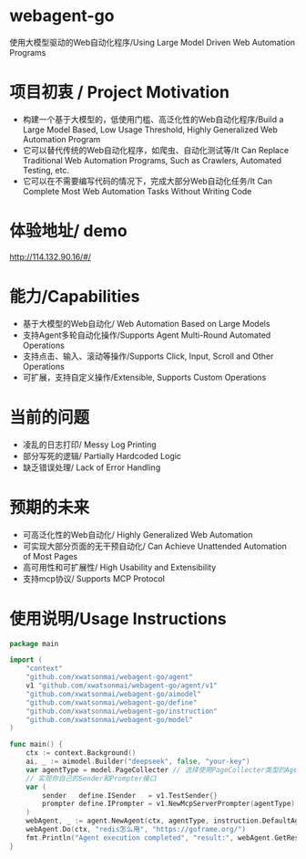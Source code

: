 # webagent-go
使用大模型驱动的Web自动化程序/Using Large Model Driven Web Automation Programs

# 项目初衷 / Project Motivation
- 构建一个基于大模型的，低使用门槛、高泛化性的Web自动化程序/Build a Large Model Based, Low Usage Threshold, Highly Generalized Web Automation Program
- 它可以替代传统的Web自动化程序，如爬虫、自动化测试等/It Can Replace Traditional Web Automation Programs, Such as Crawlers, Automated Testing, etc.
- 它可以在不需要编写代码的情况下，完成大部分Web自动化任务/It Can Complete Most Web Automation Tasks Without Writing Code

# 体验地址/ demo
http://114.132.90.16/#/

# 能力/Capabilities
- 基于大模型的Web自动化/ Web Automation Based on Large Models
- 支持Agent多轮自动化操作/Supports Agent Multi-Round Automated Operations
- 支持点击、输入、滚动等操作/Supports Click, Input, Scroll and Other Operations
- 可扩展，支持自定义操作/Extensible, Supports Custom Operations

# 当前的问题
- 凌乱的日志打印/ Messy Log Printing
- 部分写死的逻辑/ Partially Hardcoded Logic
- 缺乏错误处理/ Lack of Error Handling

# 预期的未来
- 可高泛化性的Web自动化/ Highly Generalized Web Automation
- 可实现大部分页面的无干预自动化/ Can Achieve Unattended Automation of Most Pages
- 高可用性和可扩展性/ High Usability and Extensibility
- 支持mcp协议/ Supports MCP Protocol

# 使用说明/Usage Instructions
```go
package main

import (
	"context"
	"github.com/xwatsonmai/webagent-go/agent"
	v1 "github.com/xwatsonmai/webagent-go/agent/v1"
	"github.com/xwatsonmai/webagent-go/aimodel"
	"github.com/xwatsonmai/webagent-go/define"
	"github.com/xwatsonmai/webagent-go/instruction"
	"github.com/xwatsonmai/webagent-go/model"
)

func main() {
	ctx := context.Background()
	ai, _ := aimodel.Builder("deepseek", false, "your-key")
	var agentType = model.PageCollecter // 选择使用PageCollecter类型的Agent
	// 实现你自己的Sender和Prompter接口
	var (
		sender   define.ISender   = v1.TestSender{}
		prompter define.IPrompter = v1.NewMcpServerPrompter(agentType)
	)
	webAgent, _ := agent.NewAgent(ctx, agentType, instruction.DefaultAgentInstructionMap, sender, prompter, ai, true, false)
	webAgent.Do(ctx, "redis怎么用", "https://goframe.org/")
	fmt.Println("Agent execution completed", "result:", webAgent.GetResult(ctx))
}
```
